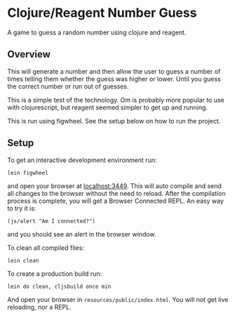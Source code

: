 # Clojure/Reagent Number Guess

A game to guess a random number using clojure and reagent.

## Overview

This will generate a number and then allow the user to guess a number of times
telling them whether the guess was higher or lower. Until you guess the correct
number or run out of guesses.

This is a simple test of the technology. Om is probably more popular to use with
clojurescript, but reagent seemed simpler to get up and running.

This is run using figwheel. See the setup below on how to run the project.

## Setup

To get an interactive development environment run:

    lein figwheel

and open your browser at [localhost:3449](http://localhost:3449/).
This will auto compile and send all changes to the browser without the
need to reload. After the compilation process is complete, you will
get a Browser Connected REPL. An easy way to try it is:

    (js/alert "Am I connected?")

and you should see an alert in the browser window.

To clean all compiled files:

    lein clean

To create a production build run:

    lein do clean, cljsbuild once min

And open your browser in `resources/public/index.html`. You will not
get live reloading, nor a REPL.
